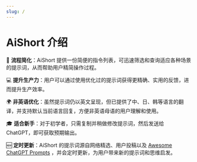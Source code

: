 ```yaml
---
slug: /
---
```


# AiShort 介绍

🚀 **流程简化**：AiShort 提供一份简便的指令列表，可迅速筛选和查询适应各种场景的提示词，从而帮助用户精简操作过程。

💻 **提升生产力**：用户可以通过使用优化过的提示词获得更精确、实用的反馈，进而提升生产效率。

🌍 **非英语优化**：虽然提示词仍以英文呈现，但已提供了中、日、韩等语言的翻译，并支持默认当前语言回复，方便非英语母语的用户理解和使用。

🎓 **适合新手**：对于初学者，只需复制并稍做修改提示词，然后发送给 ChatGPT，即可获取预期输出。

🆕 **定时更新**：AiShort 的提示词源自网络精选、用户投稿以及 [Awesome ChatGPT Prompts](https://github.com/f/awesome-chatgpt-prompts) ，并会定时更新，为用户带来新的提示词和思维启发。

